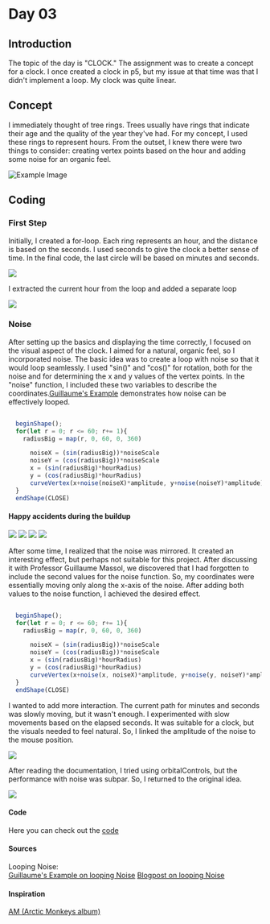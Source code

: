 # Day 03
## Introduction 

The topic of the day is "CLOCK." The assignment was to create a concept for a clock. I once created a clock in p5, but my issue at that time was that I didn't implement a loop. My clock was quite linear.

## Concept
I immediately thought of tree rings. Trees usually have rings that indicate their age and the quality of the year they've had. For my concept, I used these rings to represent hours. From the outset, I knew there were two things to consider: creating vertex points based on the hour and adding some noise for an organic feel.

![Example Image](content/day03/sketch_paper.jpeg)


## Coding

### First Step
Initially, I created a for-loop. Each ring represents an hour, and the distance is based on the seconds. I used seconds to give the clock a better sense of time. In the final code, the last circle will be based on minutes and seconds.

![](content/day03/mySketch_1.png)

I extracted the current hour from the loop and added a separate loop

![](content/day03/mySketch_2.png)

### Noise
After setting up the basics and displaying the time correctly, I focused on the visual aspect of the clock. I aimed for a natural, organic feel, so I incorporated noise. The basic idea was to create a loop with noise so that it would loop seamlessly. I used "sin()" and "cos()" for rotation, both for the noise and for determining the x and y values of the vertex points. In the "noise" function, I included these two variables to describe the coordinates.[Guillaume's Example](https://editor.p5js.org/guma/sketches/0hvdq_lsW) demonstrates how noise can be effectively looped. 

```js 

  beginShape();
  for(let r = 0; r <= 60; r+= 1){
    radiusBig = map(r, 0, 60, 0, 360)

      noiseX = (sin(radiusBig))*noiseScale
      noiseY = (cos(radiusBig))*noiseScale
      x = (sin(radiusBig)*hourRadius)
      y = (cos(radiusBig)*hourRadius)
      curveVertex(x+noise(noiseX)*amplitude, y+noise(noiseY)*amplitude)
  }
  endShape(CLOSE)

```   
#### Happy accidents during the buildup
![](content/day03/mySketch%20(4).png)
![](content/day03/mySketch%20(5).png)
![](content/day03/mySketch%20(6).png)
![](content/day03/mySketch%20(8).png)

After some time, I realized that the noise was mirrored. It created an interesting effect, but perhaps not suitable for this project. After discussing it with Professor Guillaume Massol, we discovered that I had forgotten to include the second values for the noise function. So, my coordinates were essentially moving only along the x-axis of the noise. After adding both values to the noise function, I achieved the desired effect.

```js 

  beginShape();
  for(let r = 0; r <= 60; r+= 1){
    radiusBig = map(r, 0, 60, 0, 360)

      noiseX = (sin(radiusBig))*noiseScale
      noiseY = (cos(radiusBig))*noiseScale
      x = (sin(radiusBig)*hourRadius)
      y = (cos(radiusBig)*hourRadius)
      curveVertex(x+noise(x, noiseX)*amplitude, y+noise(y, noiseY)*amplitude)
  }
  endShape(CLOSE)

```   

I wanted to add more interaction. The current path for minutes and seconds was slowly moving, but it wasn't enough. I experimented with slow movements based on the elapsed seconds. It was suitable for a clock, but the visuals needed to feel natural. So, I linked the amplitude of the noise to the mouse position.

![](content/day03/clock_base.gif)

After reading the documentation, I tried using orbitalControls, but the performance with noise was subpar. So, I returned to the original idea.

![](content/day03/clock_orbit.gif)


#### Code
Here you can check out the [code](https://editor.p5js.org/Fimo/sketches/gbDjPk3XT)

#### Sources
Looping Noise:\
[Guillaume's Example on looping Noise](https://editor.p5js.org/guma/sketches/0hvdq_lsW) 
[Blogpost on looping Noise](https://necessarydisorder.wordpress.com/2017/11/15/drawing-from-noise-and-then-making-animated-loopy-gifs-from-there/)


#### Inspiration
[AM (Arctic Monkeys album)](https://en.wikipedia.org/wiki/AM_%28Arctic_Monkeys_album%29)